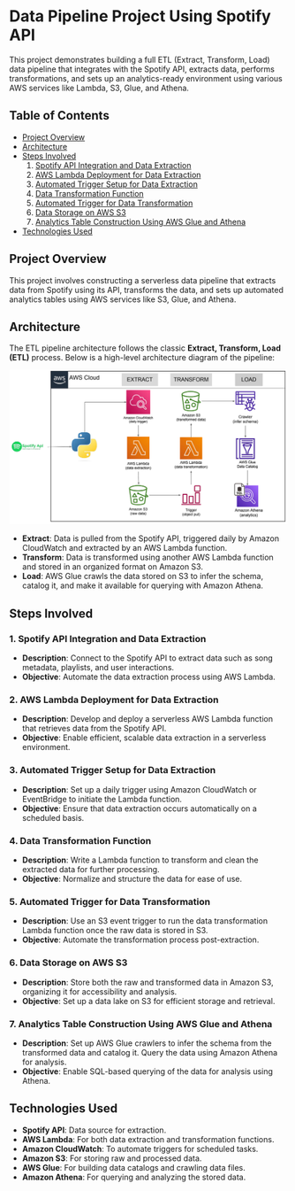 # Data Pipeline Project Using Spotify API

This project demonstrates building a full ETL (Extract, Transform, Load) data pipeline that integrates with the Spotify API, extracts data, performs transformations, and sets up an analytics-ready environment using various AWS services like Lambda, S3, Glue, and Athena.

## Table of Contents
- [Project Overview](#project-overview)
- [Architecture](#architecture)
- [Steps Involved](#steps-involved)
  1. [Spotify API Integration and Data Extraction](#1-spotify-api-integration-and-data-extraction)
  2. [AWS Lambda Deployment for Data Extraction](#2-aws-lambda-deployment-for-data-extraction)
  3. [Automated Trigger Setup for Data Extraction](#3-automated-trigger-setup-for-data-extraction)
  4. [Data Transformation Function](#4-data-transformation-function)
  5. [Automated Trigger for Data Transformation](#5-automated-trigger-for-data-transformation)
  6. [Data Storage on AWS S3](#6-data-storage-on-aws-s3)
  7. [Analytics Table Construction Using AWS Glue and Athena](#7-analytics-table-construction-using-aws-glue-and-athena)
- [Technologies Used](#technologies-used)

## Project Overview

This project involves constructing a serverless data pipeline that extracts data from Spotify using its API, transforms the data, and sets up automated analytics tables using AWS services like S3, Glue, and Athena.

## Architecture

The ETL pipeline architecture follows the classic **Extract, Transform, Load (ETL)** process. Below is a high-level architecture diagram of the pipeline:

![ETL Data Pipeline Architecture](./image.png)

- **Extract**: Data is pulled from the Spotify API, triggered daily by Amazon CloudWatch and extracted by an AWS Lambda function.
- **Transform**: Data is transformed using another AWS Lambda function and stored in an organized format on Amazon S3.
- **Load**: AWS Glue crawls the data stored on S3 to infer the schema, catalog it, and make it available for querying with Amazon Athena.

## Steps Involved

### 1. Spotify API Integration and Data Extraction
- **Description**: Connect to the Spotify API to extract data such as song metadata, playlists, and user interactions.
- **Objective**: Automate the data extraction process using AWS Lambda.

### 2. AWS Lambda Deployment for Data Extraction
- **Description**: Develop and deploy a serverless AWS Lambda function that retrieves data from the Spotify API.
- **Objective**: Enable efficient, scalable data extraction in a serverless environment.

### 3. Automated Trigger Setup for Data Extraction
- **Description**: Set up a daily trigger using Amazon CloudWatch or EventBridge to initiate the Lambda function.
- **Objective**: Ensure that data extraction occurs automatically on a scheduled basis.

### 4. Data Transformation Function
- **Description**: Write a Lambda function to transform and clean the extracted data for further processing.
- **Objective**: Normalize and structure the data for ease of use.

### 5. Automated Trigger for Data Transformation
- **Description**: Use an S3 event trigger to run the data transformation Lambda function once the raw data is stored in S3.
- **Objective**: Automate the transformation process post-extraction.

### 6. Data Storage on AWS S3
- **Description**: Store both the raw and transformed data in Amazon S3, organizing it for accessibility and analysis.
- **Objective**: Set up a data lake on S3 for efficient storage and retrieval.

### 7. Analytics Table Construction Using AWS Glue and Athena
- **Description**: Set up AWS Glue crawlers to infer the schema from the transformed data and catalog it. Query the data using Amazon Athena for analysis.
- **Objective**: Enable SQL-based querying of the data for analysis using Athena.

## Technologies Used
- **Spotify API**: Data source for extraction.
- **AWS Lambda**: For both data extraction and transformation functions.
- **Amazon CloudWatch**: To automate triggers for scheduled tasks.
- **Amazon S3**: For storing raw and processed data.
- **AWS Glue**: For building data catalogs and crawling data files.
- **Amazon Athena**: For querying and analyzing the stored data.
